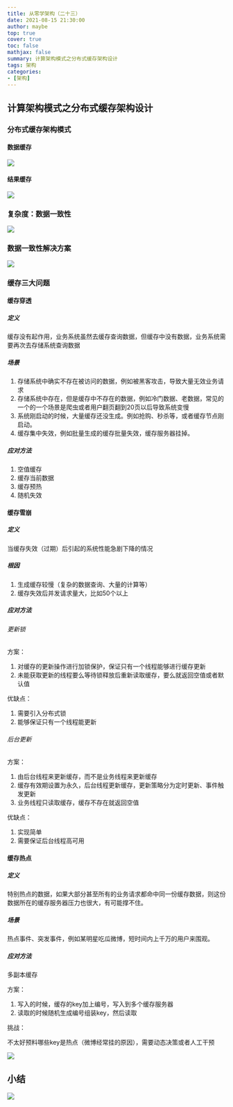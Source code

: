 ```yaml
---
title: 从零学架构（二十三）
date: 2021-08-15 21:30:00
author: maybe
top: true
cover: true
toc: false
mathjax: false
summary: 计算架构模式之分布式缓存架构设计
tags: 架构
categories:
- [架构]
---
```


## 计算架构模式之分布式缓存架构设计

### 分布式缓存架构模式

#### 数据缓存

![](/medias/assets/20210815212641.png)

#### 结果缓存

![](/medias/assets/20210815212909.png)

### 复杂度：数据一致性

![](/medias/assets/20210815213606.png)

### 数据一致性解决方案

![](/medias/assets/20210815213953.png)

### 缓存三大问题

#### 缓存穿透

##### 定义

缓存没有起作用，业务系统虽然去缓存查询数据，但缓存中没有数据，业务系统需要再次去存储系统查询数据

##### 场景

1. 存储系统中确实不存在被访问的数据，例如被黑客攻击，导致大量无效业务请求
2. 存储系统中存在，但是缓存中不存在的数据，例如冷门数据、老数据，常见的一个的一个场景是爬虫或者用户翻页翻到20页以后导致系统变慢
3. 系统刚启动的时候，大量缓存还没生成。例如抢购、秒杀等，或者缓存节点刚启动。
4. 缓存集中失效，例如批量生成的缓存批量失效，缓存服务器挂掉。

##### 应对方法

1. 空值缓存
2. 缓存当前数据
3. 缓存预热
4. 随机失效

#### 缓存雪崩

##### 定义

当缓存失效（过期）后引起的系统性能急剧下降的情况

##### 根因

1. 生成缓存较慢（复杂的数据查询、大量的计算等）
2. 缓存失效后并发请求量大，比如50个以上

##### 应对方法

###### 更新锁

方案：

1. 对缓存的更新操作进行加锁保护，保证只有一个线程能够进行缓存更新
2. 未能获取更新的线程要么等待锁释放后重新读取缓存，要么就返回空值或者默认值

优缺点：

1. 需要引入分布式锁
2. 能够保证只有一个线程能更新

###### 后台更新

方案：

1. 由后台线程来更新缓存，而不是业务线程来更新缓存
2. 缓存有效期设置为永久，后台线程更新缓存，更新策略分为定时更新、事件触发更新
3. 业务线程只读取缓存，缓存不存在就返回空值

优缺点：

1. 实现简单
2. 需要保证后台线程高可用

#### 缓存热点

##### 定义

特别热点的数据，如果大部分甚至所有的业务请求都命中同一份缓存数据，则这份数据所在的缓存服务器压力也很大，有可能撑不住。

##### 场景

热点事件、突发事件，例如某明星吃瓜微博，短时间内上千万的用户来围观。

##### 应对方法

多副本缓存

方案：

1. 写入的时候，缓存的key加上编号，写入到多个缓存服务器
2. 读取的时候随机生成编号组装key，然后读取

挑战：

不太好预料哪些key是热点（微博经常挂的原因），需要动态决策或者人工干预

![](/medias/assets/20210815220914.png)

## 小结

![](/medias/assets/%E8%AE%A1%E7%AE%97%E6%9E%B6%E6%9E%84%E6%A8%A1%E5%BC%8F%E4%B9%8B%E5%88%86%E5%B8%83%E5%BC%8F%E7%BC%93%E5%AD%98%E6%9E%B6%E6%9E%84%E8%AE%BE%E8%AE%A1.png)